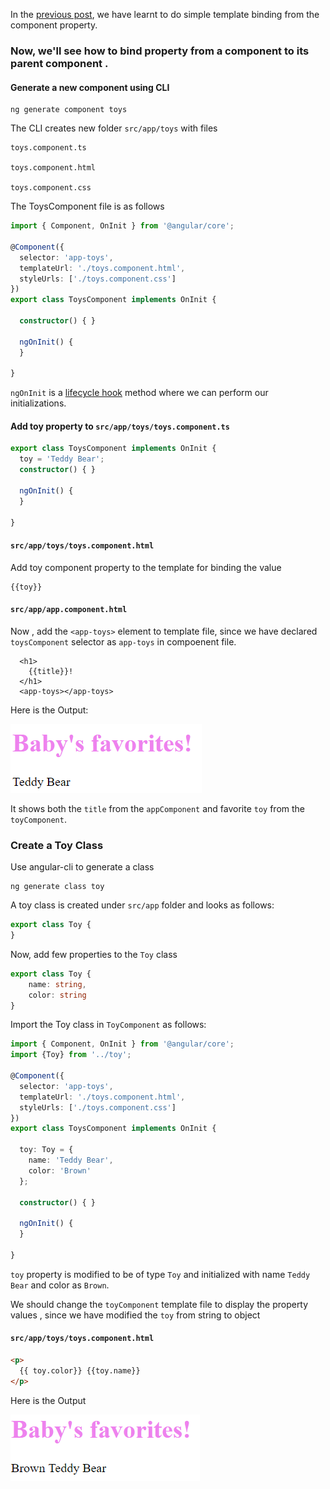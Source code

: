 In the [previous post](https://deepikarajendran.github.io/dev-mom/template-data-binding/), we have learnt to do simple template binding from the component property.

### Now, we'll see how to bind property from a component to its parent component .

#### Generate a new component using CLI
```
ng generate component toys
```
The CLI creates new folder `src/app/toys` with files

```
toys.component.ts

toys.component.html

toys.component.css
```

The ToysComponent file is as follows
```typescript
import { Component, OnInit } from '@angular/core';

@Component({
  selector: 'app-toys',
  templateUrl: './toys.component.html',
  styleUrls: ['./toys.component.css']
})
export class ToysComponent implements OnInit {

  constructor() { }

  ngOnInit() {
  }

}
```
`ngOnInit` is a [lifecycle hook](https://angular.io/guide/lifecycle-hooks#oninit) method where we can perform our initializations.

#### Add toy property to `src/app/toys/toys.component.ts`
```typescript
export class ToysComponent implements OnInit {
  toy = 'Teddy Bear';
  constructor() { }

  ngOnInit() {
  }

}
```
#### `src/app/toys/toys.component.html`
Add toy component property to the template for binding the value
```
{{toy}}
```
#### `src/app/app.component.html`
Now , add the `<app-toys>` element to template file, since we have declared `toysComponent` selector as `app-toys` in compoenent file.

```
  <h1>
    {{title}}!
  </h1>
  <app-toys></app-toys>
  ```

Here is the Output:

![alt-text](https://github.com/DeepikaRajendran/dev-mom/raw/master/images/baby_favorite_toy.png)

It shows both the `title` from the `appComponent` and favorite `toy` from the `toyComponent`.

### Create a Toy Class
Use angular-cli to generate a class
```
ng generate class toy
```
A toy class is created under  `src/app` folder and looks as follows:
```typescript
export class Toy {
}
```
Now, add few properties to the `Toy` class
```typescript
export class Toy {
    name: string,
    color: string
}
```
Import the Toy class in `ToyComponent` as follows:

```typescript
import { Component, OnInit } from '@angular/core';
import {Toy} from '../toy';

@Component({
  selector: 'app-toys',
  templateUrl: './toys.component.html',
  styleUrls: ['./toys.component.css']
})
export class ToysComponent implements OnInit {
  
  toy: Toy = {
    name: 'Teddy Bear',
    color: 'Brown'
  };

  constructor() { }

  ngOnInit() {
  }

}
```
`toy` property is modified to be of type `Toy` and initialized with name `Teddy Bear` and color as `Brown`.

We should change the `toyComponent` template file to display the property values , since we have modified the `toy` from string to object
#### `src/app/toys/toys.component.html`
```html
<p>
  {{ toy.color}} {{toy.name}} 
</p>
```
Here is the Output

![alt_text](https://github.com/DeepikaRajendran/dev-mom/raw/master/images/baby_favorite_toy_color.png)


